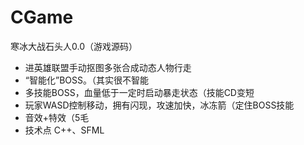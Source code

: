 # CGame
寒冰大战石头人0.0（游戏源码）

* 进英雄联盟手动抠图多张合成动态人物行走
* “智能化”BOSS。（其实很不智能
* 多技能BOSS，血量低于一定时启动暴走状态（技能CD变短
* 玩家WASD控制移动，拥有闪现，攻速加快，冰冻箭（定住BOSS技能
* 音效+特效（5毛
* 技术点 C++、SFML
